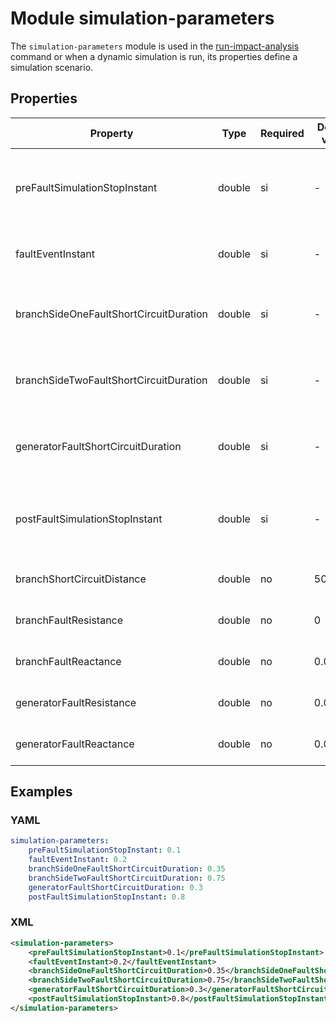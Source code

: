 # Module simulation-parameters

The `simulation-parameters` module is used in the [run-impact-analysis](../../tools/run-impact-analysis.md) command or when a dynamic simulation is run, its properties define a simulation scenario. 


## Properties

| Property | Type | Required | Default value | Description |
| -------- | ---- | -------- | ------------- | ----------- |
| preFaultSimulationStopInstant | double | si | - | Stop instant event, pre fault simulation (in seconds) |
| faultEventInstant | double | si | - | Fault instant event (in seconds) |
| branchSideOneFaultShortCircuitDuration | double | si | - | Branch side one short circuit fault duration (in seconds)|
| branchSideTwoFaultShortCircuitDuration | double | si | - | Branch side two short circuit fault duration (in seconds) |
| generatorFaultShortCircuitDuration| double | si | - | Duration of genarator short circuit fault (in seconds) |
| postFaultSimulationStopInstant | double | si | - | Stop instant event, post fault simulation (in seconds ) |
| branchShortCircuitDistance | double | no | 50 | branch short circuit distance |
| branchFaultResistance | double | no | 0 | branch fault resistance |
| branchFaultReactance |double | no | 0.01 | branch fault reactance |
| generatorFaultResistance |double | no | 0.00001 | generator  fault resistance  |
| generatorFaultReactance | double | no | 0.00001 | generator fault reactance  |

## Examples

### YAML
```yaml
simulation-parameters:
    preFaultSimulationStopInstant: 0.1
	faultEventInstant: 0.2
    branchSideOneFaultShortCircuitDuration: 0.35
    branchSideTwoFaultShortCircuitDuration: 0.75
	generatorFaultShortCircuitDuration: 0.3
    postFaultSimulationStopInstant: 0.8   
```

### XML
```xml
<simulation-parameters>
    <preFaultSimulationStopInstant>0.1</preFaultSimulationStopInstant>
    <faultEventInstant>0.2</faultEventInstant>
    <branchSideOneFaultShortCircuitDuration>0.35</branchSideOneFaultShortCircuitDuration>
    <branchSideTwoFaultShortCircuitDuration>0.75</branchSideTwoFaultShortCircuitDuration>
    <generatorFaultShortCircuitDuration>0.3</generatorFaultShortCircuitDuration>
	<postFaultSimulationStopInstant>0.8</postFaultSimulationStopInstant>    
</simulation-parameters>
```